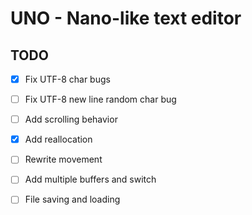 # UNO - Nano-like text editor
## TODO
- [x] Fix UTF-8 char bugs
- [ ] Fix UTF-8 new line random char bug
- [ ] Add scrolling behavior
- [x] Add reallocation
- [ ] Rewrite movement
- [ ] Add multiple buffers and switch
- [ ] File saving and loading

